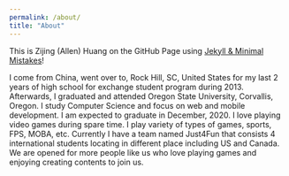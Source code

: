 ```yaml
---
permalink: /about/
title: "About"
---
```


This is Zijing (Allen) Huang on the GitHub Page using [Jekyll & Minimal Mistakes](https://mademistakes.com/work/minimal-mistakes-jekyll-theme/)!

I come from China, went over to, Rock Hill, SC, United States for my last 2 years of high school for exchange student program during 2013. Afterwards, I graduated and attended Oregon State University, Corvallis, Oregon. I study Computer Science and focus on web and mobile development. I am expected to graduate in December, 2020. I love playing video games during spare time. I play variety of types of games, sports, FPS, MOBA, etc. Currently I have a team named Just4Fun that consists 4 international students locating in different place including US and Canada. We are opened for more people like us who love playing games and enjoying creating contents to join us.

